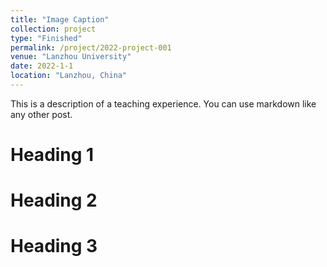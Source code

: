 ```yaml
---
title: "Image Caption"
collection: project
type: "Finished"
permalink: /project/2022-project-001
venue: "Lanzhou University"
date: 2022-1-1
location: "Lanzhou, China"
---
```


This is a description of a teaching experience. You can use markdown like any other post.

Heading 1
======

Heading 2
======

Heading 3
======
